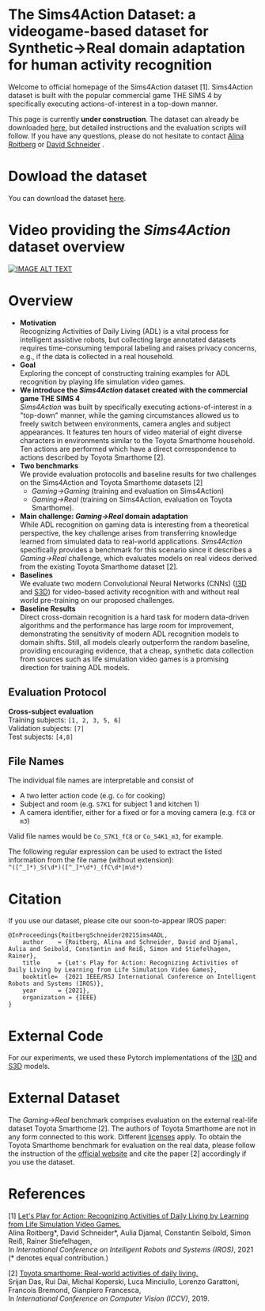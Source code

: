 
# The Sims4Action Dataset: a videogame-based dataset for Synthetic→Real domain adaptation for human activity recognition

Welcome to official homepage of the Sims4Action dataset [1]. Sims4Action dataset is built  with  the  popular  commercial  game THE SIMS 4 by specifically executing actions-of-interest in a top-down manner.

This page is currently **under construction**. The dataset can already be downloaded [here](https://cvhci.iar.kit.edu/~aroitberg/datasets/sims4action/Sims4ActionVideos.zip), but detailed instructions and the evaluation scripts will follow.
If you have any questions, please do not hesitate to contact [Alina Roitberg](https://aroitberg.github.io/) or [David Schneider](https://simplexsigil.github.io) .

# Dowload the dataset

You can download the dataset [here](https://cvhci.iar.kit.edu/~aroitberg/datasets/sims4action/Sims4ActionVideos.zip).

# Video providing the *Sims4Action* dataset overview

[![IMAGE ALT TEXT](https://img.youtube.com/vi/iSJ0fxXiS6s/0.jpg)](https://youtu.be/iSJ0fxXiS6s "Sims4Action dataset overview.")


# Overview

* **Motivation**  
  Recognizing Activities of Daily Living (ADL) is a vital process for intelligent assistive robots, but collecting large annotated datasets requires time-consuming temporal labeling and raises privacy concerns, e.g., if the data is collected in a real household.
* **Goal**  
  Exploring the concept of constructing training examples for ADL recognition by playing life simulation video games.  
* **We introduce the ***Sims4Action*  dataset** created with the commercial game THE SIMS 4**  
  *Sims4Action* was built by specifically executing actions-of-interest in a "top-down" manner, while the gaming circumstances allowed us to freely switch between environments, camera angles and subject appearances. It features ten hours of video material of eight diverse characters in environments similar to the Toyota Smarthome household. Ten actions are performed which have a direct correspondence to actions described by Toyota Smarthome [2].
* **Two benchmarks**  
  We provide evaluation protocolls and baseline results for two challenges on the Sims4Action and Toyota Smarthome datasets [2]
  * *Gaming→Gaming* (training and evaluation on Sims4Action) 
  * *Gaming→Real* (training on Sims4Action, evaluation on Toyota Smarthome).
* **Main challenge: *Gaming→Real* domain adaptation**  
  While ADL recognition on gaming data is interesting from a theoretical perspective, the key challenge arises from transferring knowledge learned from simulated data to real-world applications. *Sims4Action* specifically provides a benchmark for this scenario since it describes a *Gaming→Real* challenge, which evaluates models on real videos derived from the existing Toyota Smarthome dataset [2]. 
* **Baselines**  
  We evaluate two modern Convolutional Neural Networks (CNNs) ([I3D](https://github.com/hassony2/kinetics_i3d_pytorch) and [S3D](https://github.com/kylemin/S3D)) for video-based activity recognition with and without real world pre-training on our proposed challenges.
* **Baseline Results**  
  Direct cross-domain recognition is a  hard task for modern data-driven algorithms and the performance has large room for improvement, demonstrating the sensitivity of modern ADL recognition models to domain shifts. Still, all models clearly outperform the random baseline, providing encouraging evidence, that a cheap, synthetic data collection from sources such as life simulation video games is a promising direction for training ADL models.

## Evaluation Protocol
**Cross-subject evaluation**  
Training subjects: `[1, 2, 3, 5, 6]`  
Validation subjects: `[7]`  
Test subjects: `[4,8]`  

## File Names
The individual file names are interpretable and consist of 
* A two letter action code (e.g. `Co` for cooking)
* Subject and room (e.g. `S7K1` for subject 1 and kitchen 1)
* A camera identifier, either for a fixed or for a moving camera (e.g. `fC8` or `m3`)

Valid file names would be `Co_S7K1_fC8` or `Co_S4K1_m3`, for example.

The following regular expression can be used to extract the listed information from the file name (without extension):  
```^([^_]*)_S(\d*)([^_]*\d*)_(fC\d*|m\d*)```

# Citation

If you use our dataset, please cite our soon-to-appear IROS paper:

```
@InProceedings{RoitbergSchneider2021Sims4ADL,
    author    = {Roitberg, Alina and Schneider, David and Djamal, Aulia and Seibold, Constantin and Reiß, Simon and Stiefelhagen, Rainer},
    title     = {Let's Play for Action: Recognizing Activities of Daily Living by Learning from Life Simulation Video Games},
    booktitle=  {2021 IEEE/RSJ International Conference on Intelligent Robots and Systems (IROS)},
    year      = {2021},
    organization = {IEEE}
}
```

# External Code

For our experiments, we used these Pytorch implementations of the [I3D](https://github.com/hassony2/kinetics_i3d_pytorch) and [S3D](https://github.com/kylemin/S3D) models.

# External Dataset

The *Gaming→Real* benchmark comprises evaluation on the external real-life dataset Toyota Smarthome [2]. The authors of Toyota Smarthome are not in any form connected to this work. Different [licenses](https://project.inria.fr/toyotasmarthome/files/2020/12/License_v2.pdf) apply. To obtain the Toyota Smarthome benchmark for evaluation on the real data, please follow the instruction of the [official website](https://project.inria.fr/toyotasmarthome/) and cite the paper [2] accordingly if you use the dataset. 


# References 

[1] [Let's Play for Action: Recognizing Activities of Daily Living by Learning from Life Simulation Video Games.](http://arxiv.org/abs/2107.05617
)\
Alina Roitberg*, David Schneider*, Aulia Djamal, Constantin Seibold, Simon Reiß, Rainer Stiefelhagen,\
In *International Conference on Intelligent Robots and Systems (IROS)*, 2021
(* denotes equal contribution.)

[2] [Toyota smarthome: Real-world activities of daily living.](https://arxiv.org/pdf/2010.14982.pdf)\
Srijan Das, Rui Dai, Michal Koperski, Luca Minciullo, Lorenzo Garattoni, Francois Bremond, Gianpiero Francesca,\
In *International Conference on Computer Vision (ICCV)*, 2019.



